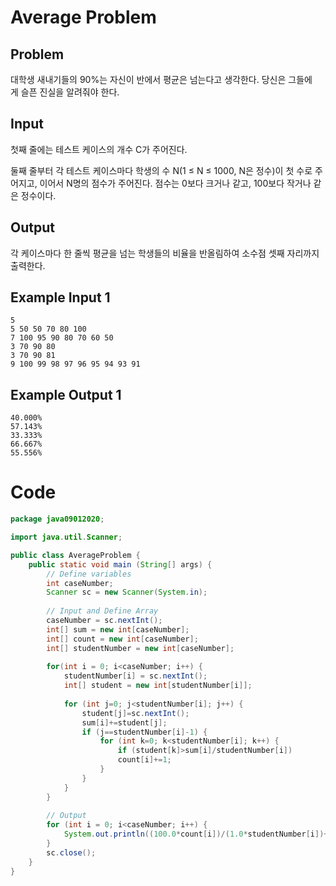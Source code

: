 # Average Problem

## Problem

대학생 새내기들의 90%는 자신이 반에서 평균은 넘는다고 생각한다. 당신은 그들에게 슬픈 진실을 알려줘야 한다.

## Input

첫째 줄에는 테스트 케이스의 개수 C가 주어진다.

둘째 줄부터 각 테스트 케이스마다 학생의 수 N(1 ≤ N ≤ 1000, N은 정수)이 첫 수로 주어지고, 이어서 N명의 점수가 주어진다. 점수는 0보다 크거나 같고, 100보다 작거나 같은 정수이다.

## Output

각 케이스마다 한 줄씩 평균을 넘는 학생들의 비율을 반올림하여 소수점 셋째 자리까지 출력한다.

## Example Input 1

```
5
5 50 50 70 80 100
7 100 95 90 80 70 60 50
3 70 90 80
3 70 90 81
9 100 99 98 97 96 95 94 93 91

```

## Example Output 1

```
40.000%
57.143%
33.333%
66.667%
55.556%
```

# Code

```java
package java09012020;

import java.util.Scanner;

public class AverageProblem {
	public static void main (String[] args) {
		// Define variables
		int caseNumber;
		Scanner sc = new Scanner(System.in);
		
		// Input and Define Array
		caseNumber = sc.nextInt();
		int[] sum = new int[caseNumber];
		int[] count = new int[caseNumber];
		int[] studentNumber = new int[caseNumber];
		
		for(int i = 0; i<caseNumber; i++) {
			studentNumber[i] = sc.nextInt();
			int[] student = new int[studentNumber[i]];
			
			for (int j=0; j<studentNumber[i]; j++) {
				student[j]=sc.nextInt();
				sum[i]+=student[j];
				if (j==studentNumber[i]-1) {
					for (int k=0; k<studentNumber[i]; k++) {
						if (student[k]>sum[i]/studentNumber[i])
						count[i]+=1;
					}
				}
			}
		}
		
		// Output
		for (int i = 0; i<caseNumber; i++) {
			System.out.println((100.0*count[i])/(1.0*studentNumber[i])+"%");
		}
		sc.close();
	}
}
```